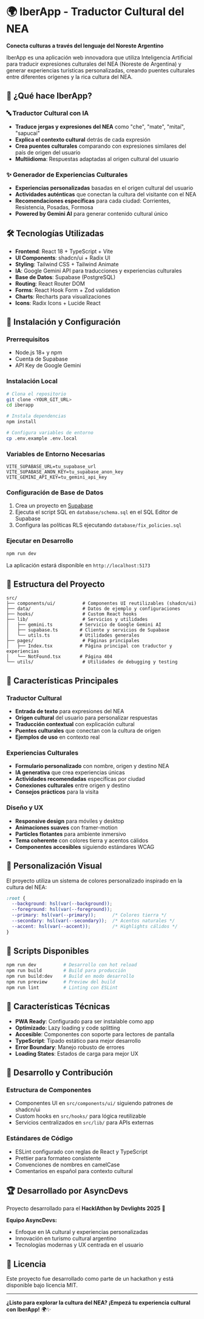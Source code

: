 # 🌍 IberApp - Traductor Cultural del NEA

**Conecta culturas a través del lenguaje del Noreste Argentino**

IberApp es una aplicación web innovadora que utiliza Inteligencia Artificial para traducir expresiones culturales del NEA (Noreste de Argentina) y generar experiencias turísticas personalizadas, creando puentes culturales entre diferentes orígenes y la rica cultura del NEA.

## 🎯 ¿Qué hace IberApp?

### 🔤 Traductor Cultural con IA
- **Traduce jergas y expresiones del NEA** como "che", "mate", "mitaí", "sapucai"
- **Explica el contexto cultural** detrás de cada expresión
- **Crea puentes culturales** comparando con expresiones similares del país de origen del usuario
- **Multiidioma**: Respuestas adaptadas al origen cultural del usuario

### ✨ Generador de Experiencias Culturales
- **Experiencias personalizadas** basadas en el origen cultural del usuario
- **Actividades auténticas** que conectan la cultura del visitante con el NEA
- **Recomendaciones específicas** para cada ciudad: Corrientes, Resistencia, Posadas, Formosa
- **Powered by Gemini AI** para generar contenido cultural único

## 🛠️ Tecnologías Utilizadas

- **Frontend**: React 18 + TypeScript + Vite
- **UI Components**: shadcn/ui + Radix UI
- **Styling**: Tailwind CSS + Tailwind Animate
- **IA**: Google Gemini API para traducciones y experiencias culturales
- **Base de Datos**: Supabase (PostgreSQL)
- **Routing**: React Router DOM
- **Forms**: React Hook Form + Zod validation
- **Charts**: Recharts para visualizaciones
- **Icons**: Radix Icons + Lucide React

## 🚀 Instalación y Configuración

### Prerrequisitos
- Node.js 18+ y npm
- Cuenta de Supabase
- API Key de Google Gemini

### Instalación Local

```bash
# Clona el repositorio
git clone <YOUR_GIT_URL>
cd iberapp

# Instala dependencias
npm install

# Configura variables de entorno
cp .env.example .env.local
```

### Variables de Entorno Necesarias

```env
VITE_SUPABASE_URL=tu_supabase_url
VITE_SUPABASE_ANON_KEY=tu_supabase_anon_key
VITE_GEMINI_API_KEY=tu_gemini_api_key
```

### Configuración de Base de Datos

1. Crea un proyecto en [Supabase](https://supabase.com)
2. Ejecuta el script SQL en `database/schema.sql` en el SQL Editor de Supabase
3. Configura las políticas RLS ejecutando `database/fix_policies.sql`

### Ejecutar en Desarrollo

```bash
npm run dev
```

La aplicación estará disponible en `http://localhost:5173`

## 📂 Estructura del Proyecto

```
src/
├── components/ui/          # Componentes UI reutilizables (shadcn/ui)
├── data/                   # Datos de ejemplo y configuraciones
├── hooks/                  # Custom React hooks
├── lib/                    # Servicios y utilidades
│   ├── gemini.ts          # Servicio de Google Gemini AI
│   ├── supabase.ts        # Cliente y servicios de Supabase
│   └── utils.ts           # Utilidades generales
├── pages/                  # Páginas principales
│   ├── Index.tsx          # Página principal con traductor y experiencias
│   └── NotFound.tsx       # Página 404
└── utils/                  # Utilidades de debugging y testing
```

## 🌟 Características Principales

### Traductor Cultural
- **Entrada de texto** para expresiones del NEA
- **Origen cultural** del usuario para personalizar respuestas
- **Traducción contextual** con explicación cultural
- **Puentes culturales** que conectan con la cultura de origen
- **Ejemplos de uso** en contexto real

### Experiencias Culturales
- **Formulario personalizado** con nombre, origen y destino NEA
- **IA generativa** que crea experiencias únicas
- **Actividades recomendadas** específicas por ciudad
- **Conexiones culturales** entre origen y destino
- **Consejos prácticos** para la visita

### Diseño y UX
- **Responsive design** para móviles y desktop
- **Animaciones suaves** con framer-motion
- **Particles flotantes** para ambiente inmersivo
- **Tema coherente** con colores tierra y acentos cálidos
- **Componentes accesibles** siguiendo estándares WCAG

## 🎨 Personalización Visual

El proyecto utiliza un sistema de colores personalizado inspirado en la cultura del NEA:

```css
:root {
  --background: hsl(var(--background));
  --foreground: hsl(var(--foreground));
  --primary: hsl(var(--primary));      /* Colores tierra */
  --secondary: hsl(var(--secondary));  /* Acentos naturales */
  --accent: hsl(var(--accent));        /* Highlights cálidos */
}
```

## 🔧 Scripts Disponibles

```bash
npm run dev          # Desarrollo con hot reload
npm run build        # Build para producción
npm run build:dev    # Build en modo desarrollo
npm run preview      # Preview del build
npm run lint         # Linting con ESLint
```

## 📱 Características Técnicas

- **PWA Ready**: Configurado para ser instalable como app
- **Optimizado**: Lazy loading y code splitting
- **Accesible**: Componentes con soporte para lectores de pantalla
- **TypeScript**: Tipado estático para mejor desarrollo
- **Error Boundary**: Manejo robusto de errores
- **Loading States**: Estados de carga para mejor UX

## 🤝 Desarrollo y Contribución

### Estructura de Componentes
- Componentes UI en `src/components/ui/` siguiendo patrones de shadcn/ui
- Custom hooks en `src/hooks/` para lógica reutilizable
- Servicios centralizados en `src/lib/` para APIs externas

### Estándares de Código
- ESLint configurado con reglas de React y TypeScript
- Prettier para formateo consistente
- Convenciones de nombres en camelCase
- Comentarios en español para contexto cultural

## 🏆 Desarrollado por AsyncDevs

Proyecto desarrollado para el **HackIAthon by Devlights 2025** 🚀

**Equipo AsyncDevs:**
- Enfoque en IA cultural y experiencias personalizadas
- Innovación en turismo cultural argentino
- Tecnologías modernas y UX centrada en el usuario

## 📄 Licencia

Este proyecto fue desarrollado como parte de un hackathon y está disponible bajo licencia MIT.

---

**¿Listo para explorar la cultura del NEA? ¡Empezá tu experiencia cultural con IberApp!** 🌍✨
